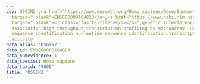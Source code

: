 ```yaml
---
csv: OSGIN2 ,<a href="https://www.ensembl.org/Homo_sapiens/Gene/Summary?db=core;g=ENSG00000164823"
  target="_blank">ENSG00000164823</a>,<a href="https://www.ncbi.nlm.nih.gov/pubmed/28369544"
  target="_blank"><i class="fas fa-file"></i></a>",genetic interference,functional
  association,high throughput transcription profiling by microarray, HF73 cells,nucleotide
  sequence identification,nucleotide sequence identification,transcriptional regulation,up-regulates
  activity
data_alias: 'OSGIN2 '
data_id: ENSG00000164823
data_numevidence: 1
data_species: Homo sapiens
data_taxid: '9606'
title: 'OSGIN2 '
---
```

